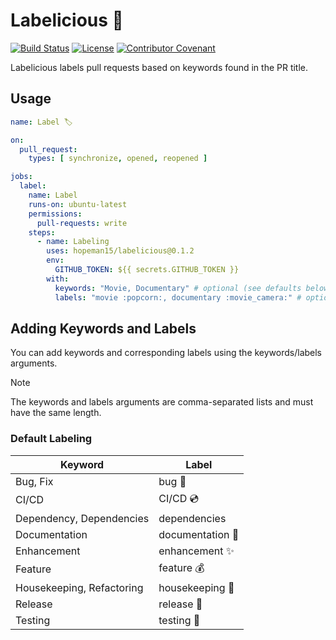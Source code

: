 # Labelicious 🍩

[![Build Status](https://github.com/hopeman15/labelicious/actions/workflows/main.yml/badge.svg?event=push)](https://github.com/hopeman15/labelicious/actions)
[![License](https://img.shields.io/dub/l/vibe-d.svg)](LICENSE)
[![Contributor Covenant](https://img.shields.io/badge/Contributor%20Covenant-2.1-4baaaa.svg)](CODE_OF_CONDUCT.md)

Labelicious labels pull requests based on keywords found in the PR title.

## Usage

```yaml
name: Label 🏷️

on:
  pull_request:
    types: [ synchronize, opened, reopened ]

jobs:
  label:
    name: Label
    runs-on: ubuntu-latest
    permissions:
      pull-requests: write
    steps:
      - name: Labeling
        uses: hopeman15/labelicious@0.1.2
        env:
          GITHUB_TOKEN: ${{ secrets.GITHUB_TOKEN }}
        with:
          keywords: "Movie, Documentary" # optional (see defaults below)
          labels: "movie :popcorn:, documentary :movie_camera:" # optional (see defaults below)
```

## Adding Keywords and Labels

You can add keywords and corresponding labels using the keywords/labels
arguments.

> [!NOTE]
> The keywords and labels arguments are comma-separated lists and must have the
> same length.

### Default Labeling

| Keyword                   | Label                  |
|---------------------------|------------------------|
| Bug, Fix                  | bug :bug:              |
| CI/CD                     | CI/CD :cd:             |
| Dependency, Dependencies  | dependencies           |
| Documentation             | documentation :book:   |
| Enhancement               | enhancement :sparkles: |
| Feature                   | feature :moneybag:     |
| Housekeeping, Refactoring | housekeeping :broom:   |
| Release                   | release :tada:         |
| Testing                   | testing :test_tube:    |
